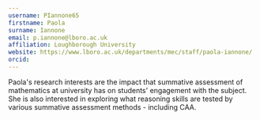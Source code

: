 ```yaml
---
username: PIannone65
firstname: Paola
surname: Iannone
email: p.iannone@lboro.ac.uk
affiliation: Loughborough University
website: https://www.lboro.ac.uk/departments/mec/staff/paola-iannone/
orcid:
---
```

Paola's research interests are the impact that summative assessment of mathematics at university has on students' engagement with the subject.
She is also interested in exploring what reasoning skills are tested by various summative assessment methods - including CAA.
